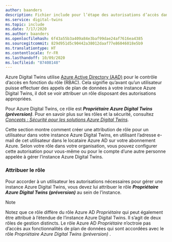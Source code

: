 ```yaml
---
author: baanders
description: Fichier include pour l’étape des autorisations d’accès dans la configuration d’Azure Digital Twins
ms.service: digital-twins
ms.topic: include
ms.date: 7/17/2020
ms.author: baanders
ms.openlocfilehash: 6f43a55b3a409a84e3baf99dae24af7616ea4385
ms.sourcegitcommit: 829d951d5c90442a38012daaf77e86046018e5b9
ms.translationtype: HT
ms.contentlocale: fr-FR
ms.lasthandoff: 10/09/2020
ms.locfileid: "87408148"
---
```

Azure Digital Twins utilise [Azure Active Directory (AAD)](../articles/active-directory/fundamentals/active-directory-whatis.md) pour le contrôle d’accès en fonction du rôle (RBAC). Cela signifie qu’avant qu’un utilisateur puisse effectuer des appels de plan de données à votre instance Azure Digital Twins, il doit se voir attribuer un rôle disposant des autorisations appropriées.

Pour Azure Digital Twins, ce rôle est _**Propriétaire Azure Digital Twins (préversion)**_. Pour en savoir plus sur les rôles et la sécurité, consultez [*Concepts : Sécurité pour les solutions Azure Digital Twins*](../articles/digital-twins/concepts-security.md).

Cette section montre comment créer une attribution de rôle pour un utilisateur dans votre instance Azure Digital Twins, en utilisant l’adresse e-mail de cet utilisateur dans le locataire Azure AD sur votre abonnement Azure. Selon votre rôle dans votre organisation, vous pouvez configurer cette autorisation pour vous-même ou pour le compte d’une autre personne appelée à gérer l’instance Azure Digital Twins.

### <a name="assign-the-role"></a>Attribuer le rôle

Pour accorder à un utilisateur les autorisations nécessaires pour gérer une instance Azure Digital Twins, vous devez lui attribuer le rôle _**Propriétaire Azure Digital Twins (préversion)**_ au sein de l’instance.

> [!NOTE]
> Notez que ce rôle diffère du rôle Azure AD *Propriétaire* qui peut également être attribué à l’étendue de l’instance Azure Digital Twins. Il s’agit de deux rôles de gestion distincts. Le rôle Azure AD *Propriétaire* n’octroie pas d’accès aux fonctionnalités de plan de données qui sont accordées avec le rôle *Propriétaire Azure Digital Twins (préversion)* .
